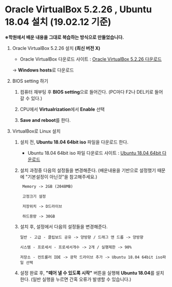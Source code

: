 # Oracle VirtualBox 5.2.26 , Ubuntu 18.04 설치 (19.02.12 기준) 

  **※학원에서 배운 내용을 그대로 복습하는 방식으로 만들었습니다.**
  
 1. Oracle VirtualBox 5.2.26 설치 **(최신 버전 X)**
 
    * Oracle VirtualBox 다운로드 사이트 : [Oracle VirtualBox 5.2.26 다운로드](https://www.virtualbox.org/wiki/Download_Old_Builds_5_2)
    
    -> **Windows hosts**로 다운로드

 2. BIOS setting 하기 
 
      1) 컴퓨터 재부팅 후 **BIOS setting**으로 들어간다. (PC마다 F2나 DEL키로 들어갈 수 있다.)
    
      2) CPU에서 **Virtualrization**에서 **Enable** 선택
    
      3) **Save and reboot**를 한다.
    
 3. VirtualBox로 Linux 설치 
 
      1) 설치 전, **Ubuntu 18.04 64bit iso** 파일을 다운로드 한다. 
        
           * Ubuntu 18.04 64bit iso 파일 다운로드 사이트 : [Ubuntu 18.04 64bit 다운로드](https://www.ubuntu.com/download/desktop)
 
      2) 설치 과정중 다음의 설정들을 변경해준다. (배운내용을 기반으로 설정했기 때문에 "기본설정이 아닌것"을 참고해주세요.)
          
              Memory -> 2GB (2048MB)
              
              고정크기 설정
              
              저장위치 -> D드라이브
              
              하드용량 -> 30GB
          
          
      3) 설치 후, 설정에서 다음의 설정들을 변경해준다.
    
             일반 - 고급 - 클립보드 공유 -> 양방향 / 드래그 앤 드롭 -> 양방향
             
             시스템 - 프로세서 - 프로세서개수 -> 2개 / 실행제한 -> 90%
             
             저장소 - 컨트롤러 IDE -> 광학 드라이브 추가 -> Ubuntu 18.04 64bit iso파일 선택 
          
          
      4) 설정 완료 후, **"떼어 낼 수 있도록 시작"** 버튼을 실행해 **Ubuntu 18.04**를 설치한다. (일반 실행을 누르면 간혹 오류가 발생할 수 있습니다.)
          
          
  
